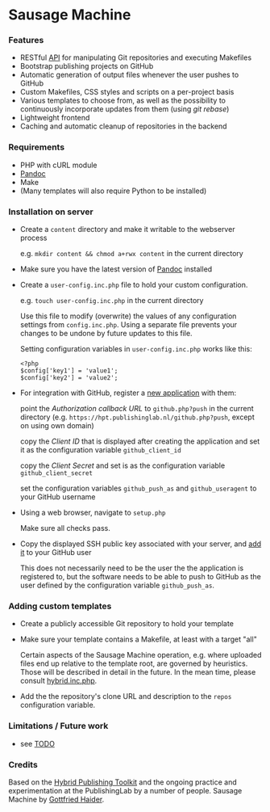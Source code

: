 # Sausage Machine


### Features

* RESTful [API](doc/api.md) for manipulating Git repositories and executing Makefiles
* Bootstrap publishing projects on GitHub
* Automatic generation of output files whenever the user pushes to GitHub
* Custom Makefiles, CSS styles and scripts on a per-project basis
* Various templates to choose from, as well as the possibility to continuously incorporate updates from them (using *git rebase*)
* Lightweight frontend
* Caching and automatic cleanup of repositories in the backend


### Requirements

* PHP with cURL module
* [Pandoc](http://pandoc.org/)
* Make
* (Many templates will also require Python to be installed)


### Installation on server

* Create a `content` directory and make it writable to the webserver process

  e.g. `mkdir content && chmod a+rwx content` in the current directory

* Make sure you have the latest version of [Pandoc](http://pandoc.org/installing.html) installed

* Create a `user-config.inc.php` file to hold your custom configuration.

  e.g. `touch user-config.inc.php` in the current directory

  Use this file to modify (overwrite) the values of any configuration settings from `config.inc.php`. Using a separate
  file prevents your changes to be undone by future updates to this file.

  Setting configuration variables in `user-config.inc.php` works like this:

      <?php
      $config['key1'] = 'value1';
      $config['key2'] = 'value2';

* For integration with GitHub, register a [new application](https://github.com/settings/applications/new) with them:

  point the *Authorization callback URL* to `github.php?push` in the current directory (e.g.
  `https://hpt.publishinglab.nl/github.php?push`, except on using own domain)

  copy the *Client ID* that is displayed after creating the application and set it as the configuration variable `github_client_id`

  copy the *Client Secret* and set is as the configuration variable `github_client_secret`

  set the configuration variables `github_push_as` and `github_useragent` to your GitHub username

* Using a web browser, navigate to `setup.php`

  Make sure all checks pass.

* Copy the displayed SSH public key associated with your server, and [add it](https://github.com/settings/ssh) to
your GitHub user

  This does not necessarily need to be the user the the application is registered to, but the software needs to
be able to push to GitHub as the user defined by the configuration variable `github_push_as`.


### Adding custom templates

* Create a publicly accessible Git repository to hold your template

* Make sure your template contains a Makefile, at least with a target "all"

  Certain aspects of the Sausage Machine operation, e.g. where uploaded files end up relative to the template root,
  are governed by heuristics. Those will be described in detail in the future. In the mean time, please consult
  [hybrid.inc.php](hybrid.inc.php).

* Add the the repository's clone URL and description to the `repos` configuration variable.


### Limitations / Future work

* see [TODO](doc/todo.md)


### Credits

Based on the [Hybrid Publishing Toolkit](http://networkcultures.org/blog/publication/from-print-to-ebooks-a-hybrid-publishing-toolkit-for-the-arts/) and the ongoing practice and experimentation at the PublishingLab by a number
of people. Sausage Machine by [Gottfried Haider](http://gottfriedhaider.com/).
